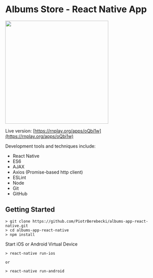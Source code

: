 # Albums Store - React Native App

<img src="https://github.com/PiotrBerebecki/albums-app-react-native/blob/master/images/app-demo.gif" width="325">

Live version: [https://rnplay.org/apps/oQbi1w](https://rnplay.org/apps/oQbi1w)

Development tools and techniques include:

* React Native
* ES6
* AJAX
* Axios (Promise-based http client)
* ESLint
* Node
* Git
* GitHub


## Getting Started


    > git clone https://github.com/PiotrBerebecki/albums-app-react-native.git
    > cd albums-app-react-native
    > npm install
  
  
Start iOS or Android Virtual Device

    > react-native run-ios
    
    or

    > react-native run-android
